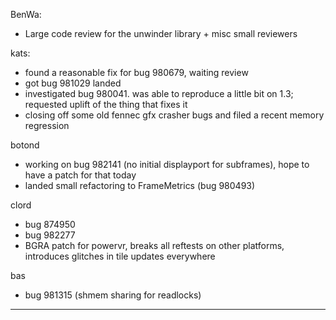 BenWa:
* Large code review for the unwinder library + misc small reviewers

kats:
* found a reasonable fix for bug 980679, waiting review
* got bug 981029 landed
* investigated bug 980041. was able to reproduce a little bit on 1.3; requested uplift of the thing that fixes it
* closing off some old fennec gfx crasher bugs and filed a recent memory regression

botond
* working on bug 982141 (no initial displayport for subframes), hope to have a patch for that today
* landed small refactoring to FrameMetrics (bug 980493)

clord
* bug 874950
* bug 982277
* BGRA patch for powervr, breaks all reftests on other platforms, introduces glitches in tile updates everywhere

bas
* bug 981315 (shmem sharing for readlocks)

________________


